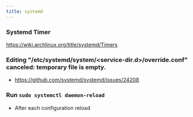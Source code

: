 ```yaml
---
title: systemd
---
```


### Systemd Timer

https://wiki.archlinux.org/title/systemd/Timers

### Editing "/etc/systemd/system/<service-dir.d>/override.conf" canceled: temporary file is empty.

- https://github.com/systemd/systemd/issues/24208

### Run `sudo systemctl daemon-reload` 

- After each configuration reload

